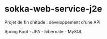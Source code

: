 # sokka-web-service-j2e
Projet de fin d'étude : développement d'une API

Spring Boot - JPA - hibernate - MySQL 
